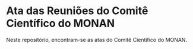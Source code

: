 # Ata das Reuniões do Comitê Científico do MONAN

Neste repositório, encontram-se as atas do Comitê Científico do MONAN.
